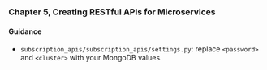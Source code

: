 ### Chapter 5, Creating RESTful APIs for Microservices

#### Guidance
- `subscription_apis/subscription_apis/settings.py`: replace `<password>` and `<cluster>` with your MongoDB values.
